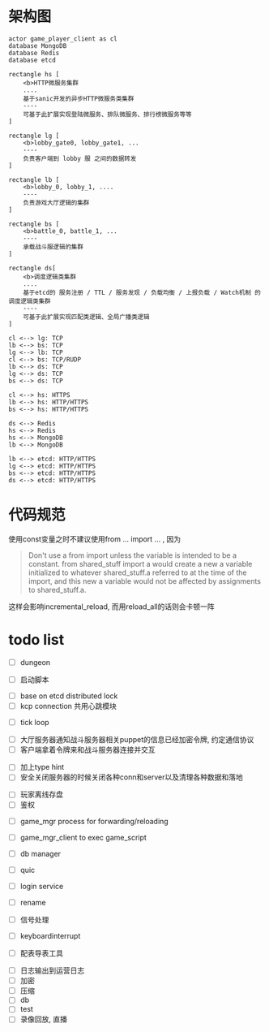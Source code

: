 # 架构图


```puml
actor game_player_client as cl
database MongoDB
database Redis
database etcd

rectangle hs [
    <b>HTTP微服务集群
    ....
    基于sanic开发的异步HTTP微服务类集群
    ----
    可基于此扩展实现登陆微服务、排队微服务、排行榜微服务等等
]

rectangle lg [
    <b>lobby_gate0, lobby_gate1, ...
    ----
    负责客户端到 lobby 服 之间的数据转发
]

rectangle lb [
    <b>lobby_0, lobby_1, ....
    ----
    负责游戏大厅逻辑的集群
]

rectangle bs [
    <b>battle_0, battle_1, ...
    ----
    承载战斗服逻辑的集群
]

rectangle ds[
    <b>调度逻辑类集群
    ....
    基于etcd的 服务注册 / TTL / 服务发现 / 负载均衡 / 上报负载 / Watch机制 的调度逻辑类集群
    ----
    可基于此扩展实现匹配类逻辑、全局广播类逻辑
]

cl <--> lg: TCP
lb <--> bs: TCP
lg <--> lb: TCP
cl <--> bs: TCP/RUDP
lb <--> ds: TCP
lg <--> ds: TCP
bs <--> ds: TCP

cl <--> hs: HTTPS
lb <--> hs: HTTP/HTTPS
bs <--> hs: HTTP/HTTPS

ds <--> Redis
hs <--> Redis
hs <--> MongoDB
lb <--> MongoDB

lb <--> etcd: HTTP/HTTPS
lg <--> etcd: HTTP/HTTPS
bs <--> etcd: HTTP/HTTPS
ds <--> etcd: HTTP/HTTPS
```


# 代码规范

使用const变量之时不建议使用from ... import ... , 因为
> Don't use a from import unless the variable is intended to be a constant. from shared_stuff import a would create a new a variable initialized to whatever shared_stuff.a referred to at the time of the import, and this new a variable would not be affected by assignments to shared_stuff.a.

这样会影响incremental_reload, 而用reload_all的话则会卡顿一阵


# todo list

<!-- - [ ] reload all/rpc func而不需要rpc_impl, 给reload_impl加上log, test"from test_const import SD_STR" -->
<!-- - [ ] puppet -->
<!-- - [ ] avatar -->
<!-- - [ ] 等回调的逻辑的wrapper -->
- [ ] dungeon
<!-- - [ ] reload 支持 `rpc_func`装饰器的增删 -->
- [ ] 启动脚本
<!-- - [ ] 手动心跳 -->
<!-- - [ ] 断线重连 -->
<!-- - [ ] battle_server -->
- [ ] base on etcd distributed lock
- [ ] kcp connection 共用心跳模块
<!-- - [ ] rudp 和tcp共存, 先rudp再tcp -->
<!-- - [ ] 服务器快速重启, 客户端应该要可以自动重连 -->
<!-- - [ ] 打通 cli-gate-lobby-battle -->

- [ ] tick loop
<!-- - [ ] dispatcher_service -->
- [ ] 大厅服务器通知战斗服务器相关puppet的信息已经加密令牌, 约定通信协议
- [ ] 客户端拿着令牌来和战斗服务器连接并交互
<!-- - [ ] 各个战斗服务器之间的协同center stub, center掉了, stub尝试重连center的逻辑 -->
- [ ] 加上type hint
- [ ] 安全关闭服务器的时候关闭各种conn和server以及清理各种数据和落地
<!-- - [ ] lobby_gate -->
<!-- - [ ] lobby_server -->
- [ ] 玩家离线存盘
- [ ] 鉴权
<!-- - [ ] bug: 当某些服务器已经下线, 但etcd 的ttl没处理好, 还在
- [ ] bug: 当某些服务器已经下线, 但`pick_lowest_load_service_addr`里的redis没有让某些服务器过期
  - [ ] fix: 用etcd来记录cpu load
- [ ] 服务器下线应该主动通知redis/etcd -->
- [ ] game_mgr process for forwarding/reloading
- [ ] game_mgr_client to exec game_script
- [ ] db manager
- [ ] quic

- [ ] login service
- [ ] rename
- [ ] 信号处理
- [ ] keyboardinterrupt
<!-- - [ ] exception 以及 各种抛出 -->
<!-- - [ ] timer with key and cancel -->
<!-- - [ ] etcd -->
<!-- - [ ] server call cli -->
<!-- - [ ] rpc_method装饰器的参数不一定要是tuple -->
- [ ] 配表导表工具
<!-- - [ ] 日志: 按日期滚动, 并输出到控制台并且按照日志等级有颜色区分, 可以多进程同时输出也可以默认另开线程输出 -->
- [ ] 日志输出到运营日志
- [ ] 加密
- [ ] 压缩
- [ ] db
- [ ] test
- [ ] 录像回放, 直播
<!-- - [ ] 配置json解析与初始化 -->
